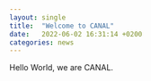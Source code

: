 ```yaml
---
layout: single
title:  "Welcome to CANAL"
date:   2022-06-02 16:31:14 +0200
categories: news
---
```


Hello World, we are CANAL. 
